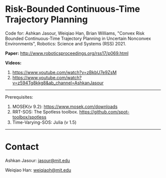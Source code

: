 # Risk-Bounded Continuous-Time Trajectory Planning

Code for: Ashkan Jasour, Weiqiao Han, Brian Williams, "Convex Risk Bounded Continuous-Time Trajectory Planning in Uncertain Nonconvex Environments", Robotics: Science and Systems (RSS) 2021.


**Paper:** 
http://www.roboticsproceedings.org/rss17/p069.html

**Videos:**
1) https://www.youtube.com/watch?v=zBkbU7e9ZsM
2) https://www.youtube.com/watch?v=z594Tg8kkg8&ab_channel=AshkanJasour


---
Prerequisites:

1. MOSEK(v 9.2): https://www.mosek.com/downloads
2. RRT-SOS:  The Spotless toolbox. https://github.com/spot-toolbox/spotless
3. Time-Varying-SOS: Julia (v 1.5)


---

# Contact


Ashkan Jasour: jasour@mit.edu

Weiqiao Han: weiqiaoh@mit.edu

